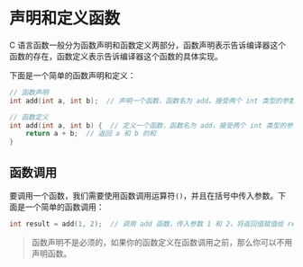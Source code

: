 # 声明和定义函数

C 语言函数一般分为函数声明和函数定义两部分，函数声明表示告诉编译器这个函数的存在，函数定义表示告诉编译器这个函数的具体实现。

下面是一个简单的函数声明和定义：

```c
// 函数声明
int add(int a, int b);  // 声明一个函数，函数名为 add，接受两个 int 类型的参数，返回一个 int 类型的值

// 函数定义
int add(int a, int b) {  // 定义一个函数，函数名为 add，接受两个 int 类型的参数，返回一个 int 类型的值
    return a + b;  // 返回 a 和 b 的和
}

```

## 函数调用

要调用一个函数，我们需要使用函数调用运算符`()`，并且在括号中传入参数。下面是一个简单的函数调用：

```c
int result = add(1, 2);  // 调用 add 函数，传入参数 1 和 2，将返回值赋值给 result
```

> 函数声明不是必须的，如果你的函数定义在函数调用之前，那么你可以不用声明函数。